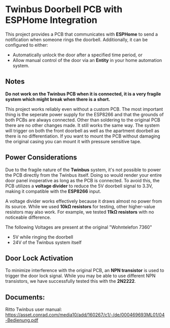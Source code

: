# Twinbus Doorbell PCB with ESPHome Integration

This project provides a PCB that communicates with **ESPHome** to send a notification when someone rings the doorbell. Additionally, it can be configured to either:
- Automatically unlock the door after a specified time period, or
- Allow manual control of the door via an **Entity** in your home automation system.

## Notes

**Do not work on the Twinbus PCB when it is connected, it is a very fragile system which might break when there is a short.**

This project works reliably even without a custom PCB. The most important thing is the seperate power supply for the ESP8266 and that the grounds of both PCBs are always connected.
Other than soldering to the original PCB there are no other changes made. It still works the same way.
The system will trigger on both the front doorbell as well as the apartment doorbell as there is no differentiation.
If you want to mount the PCB without damaging the original casing you can mount it with pressure sensitive tape.

## Power Considerations

Due to the fragile nature of the **Twinbus** system, it's not possible to power the PCB directly from the Twinbus itself. Doing so would render your entire door panel inoperative as long as the PCB is connected. To avoid this, the PCB utilizes a **voltage divider** to reduce the 5V doorbell signal to 3.3V, making it compatible with the **ESP8266** input.

A voltage divider works effectively because it draws almost no power from its source. While we used **10kΩ resistors** for testing, other higher-value resistors may also work. For example, we tested **11kΩ resistors** with no noticeable difference.

The following Voltages are present at the original "Wohntelefon 7360"
- 5V while ringing the doorbell
- 24V of the Twinbus system itself 

## Door Lock Activation

To minimize interference with the original PCB, an **NPN transistor** is used to trigger the door lock signal. While you may be able to use different NPN transistors, we have successfully tested this with the **2N2222**.



## Documents:
Ritto Twinbus user manual:
https://asset.conrad.com/media10/add/160267/c1/-/de/000469693ML01/04-Bedienung.pdf

